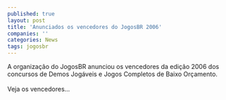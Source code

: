```yaml
---
published: true
layout: post
title: 'Anunciados os vencedores do JogosBR 2006'
companies: ''
categories: News
tags: jogosbr
---
```

A organização do JogosBR anunciou os vencedores da edição 2006 dos concursos de Demos Jogáveis e Jogos Completos de Baixo Orçamento.<br /><br />Veja os vencedores...

